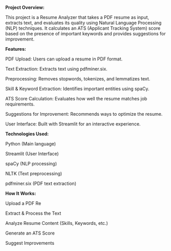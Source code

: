 **Project Overview:**


This project is a Resume Analyzer that takes a PDF resume as input, extracts text, and evaluates its quality using Natural Language Processing (NLP) techniques. It calculates an ATS (Applicant Tracking System) score based on the presence of important keywords and provides suggestions for improvement.



**Features:**


PDF Upload: Users can upload a resume in PDF format.

Text Extraction: Extracts text using pdfminer.six.

Preprocessing: Removes stopwords, tokenizes, and lemmatizes text.

Skill & Keyword Extraction: Identifies important entities using spaCy.

ATS Score Calculation: Evaluates how well the resume matches job requirements.

Suggestions for Improvement: Recommends ways to optimize the resume.

User Interface: Built with Streamlit for an interactive experience.


**Technologies Used:**


Python (Main language)

Streamlit (User Interface)

spaCy (NLP processing)

NLTK (Text preprocessing)

pdfminer.six (PDF text extraction)


**How It Works:**


Upload a PDF Re

Extract & Process the Text

Analyze Resume Content (Skills, Keywords, etc.)

Generate an ATS Score

Suggest Improvements
